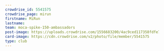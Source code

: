 ```yaml
---
crowdrise_id: 5541575
crowdrise_page: mirun
firstname: MiRun 
lastname: 
team: moca-spike-150-ambassadors
post-image: https://uploads.crowdrise.com/1556683200/4ac9ced117358fdfe730ba2650de3d96.jpg?d=900x600
card-image: https://cdn.crowdrise.com/v2/photo/file/member/5541575
type: club
---
```

